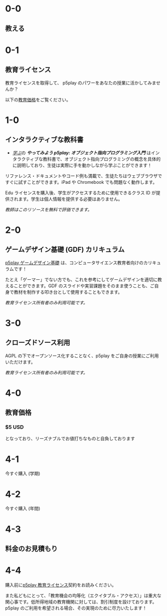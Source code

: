# 0-0

## 教える

# 0-1

## 教育ライセンス

教育ライセンスを取得して、 p5play のパワーをあなたの授業に活かしてみませんか？

以下の[教育価格](#教育価格)をご覧ください。

# 1-0

## インタラクティブな教科書

- [_学ぶ_](../learn)の **_やってみよう p5play: オブジェクト指向プログラミング入門_** はインタラクティブな教科書で、オブジェクト指向プログラミングの概念を具体的に説明しており、生徒は実際に手を動かしながら学ぶことができます！

リファレンス・ドキュメントやコード例も満載で、生徒たちはウェブブラウザですぐに試すことができます。iPad や Chromebook でも問題なく動作します。

Edu ライセンスを購入後、学生がアクセスするために使用できるクラス ID が提供されます。学生は個人情報を提供する必要はありません。

_教師はこのリソースを無料で評価できます。_

# 2-0

## ゲームデザイン基礎 (GDF) カリキュラム

[p5play ゲームデザイン基礎](https://drive.google.com/drive/folders/1IhB6eEEABuGAe3eNEc0-SG0VujDZVDXA) は、コンピュータサイエンス教育者向けのカリキュラムです！

たとえ「ゲーマー」でない方でも、これを参考にしてゲームデザインを適切に教えることができます。GDF のスライドや実習課題をそのまま使うことも、ご自身で教材を制作する叩き台として使用することもできます。

_教育ライセンス所有者のみ利用可能です。_

# 3-0

## クローズドソース利用

AGPL の下でオープンソース化することなく、p5play をご自身の授業にご利用いただけます。

_教育ライセンス所有者のみ利用可能です。_

# 4-0

## 教育価格

### $5 USD

となっており、リーズナブルでお値打ちなものと自負しております

# 4-1

今すぐ購入 (学期)

# 4-2

今すぐ購入 (年間)

# 4-3

## 料金のお見積もり

# 4-4

購入前に[p5play 教育ライセンス](https://github.com/quinton-ashley/p5play-web/blob/main/teach/EDU_LICENSE.md)契約をお読みください。

また私どもにとって、「教育機会の均等化（エクイタブル・アクセス）」は重大な関心事です。低所得地域の教育機関に対しては、割引制度を設けております。p5play のご利用を希望される場合、その実現のために尽力いたします！
